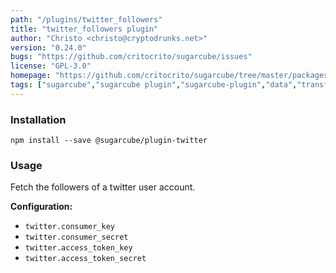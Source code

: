 ```yaml
---
path: "/plugins/twitter_followers"
title: "twitter_followers plugin"
author: "Christo <christo@cryptodrunks.net>"
version: "0.24.0"
bugs: "https://github.com/critocrito/sugarcube/issues"
license: "GPL-3.0"
homepage: "https://github.com/critocrito/sugarcube/tree/master/packages/plugin-twitter#readme"
tags: ["sugarcube","sugarcube plugin","sugarcube-plugin","data","transformation","twitter"]
---
```


### Installation
    npm install --save @sugarcube/plugin-twitter


### Usage
Fetch the followers of a twitter user account.

**Configuration:**

-   `twitter.consumer_key`
-   `twitter.consumer_secret`
-   `twitter.access_token_key`
-   `twitter.access_token_secret`
